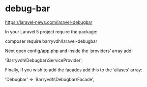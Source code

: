 
# debug-bar

https://laravel-news.com/laravel-debugbar

In your Laravel 5 project require the package:

composer require barryvdh/laravel-debugbar

Next open config/app.php and inside the ‘providers’ array add:

'Barryvdh\Debugbar\ServiceProvider',

Finally, if you wish to add the facades add this to the ‘aliases’ array:

'Debugbar' => 'Barryvdh\Debugbar\Facade',
